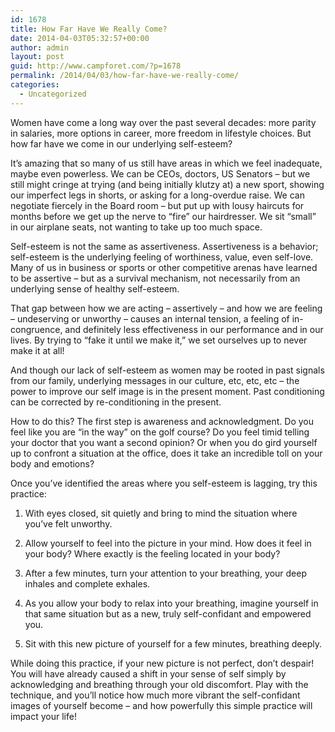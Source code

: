 ```yaml
---
id: 1678
title: How Far Have We Really Come?
date: 2014-04-03T05:32:57+00:00
author: admin
layout: post
guid: http://www.campforet.com/?p=1678
permalink: /2014/04/03/how-far-have-we-really-come/
categories:
  - Uncategorized
---
```

Women have come a long way over the past several decades: more parity in salaries, more options in career, more freedom in lifestyle choices. But how far have we come in our underlying self-esteem?

It’s amazing that so many of us still have areas in which we feel inadequate, maybe even powerless. We can be CEOs, doctors, US Senators – but we still might cringe at trying (and being initially klutzy at) a new sport, showing our imperfect legs in shorts, or asking for a long-overdue raise. We can negotiate fiercely in the Board room – but put up with lousy haircuts for months before we get up the nerve to “fire” our hairdresser. We sit “small” in our airplane seats, not wanting to take up too much space.

Self-esteem is not the same as assertiveness. Assertiveness is a behavior; self-esteem is the underlying feeling of worthiness, value, even self-love. Many of us in business or sports or other competitive arenas have learned to be assertive – but as a survival mechanism, not necessarily from an underlying sense of healthy self-esteem.

That gap between how we are acting – assertively – and how we are feeling – undeserving or unworthy – causes an internal tension, a feeling of in-congruence, and definitely less effectiveness in our performance and in our lives. By trying to “fake it until we make it,” we set ourselves up to never make it at all!

And though our lack of self-esteem as women may be rooted in past signals from our family, underlying messages in our culture, etc, etc, etc – the power to improve our self image is in the present moment. Past conditioning can be corrected by re-conditioning in the present.

How to do this? The first step is awareness and acknowledgment. Do you feel like you are “in the way” on the golf course? Do you feel timid telling your doctor that you want a second opinion? Or when you do gird yourself up to confront a situation at the office, does it take an incredible toll on your body and emotions?

Once you’ve identified the areas where you self-esteem is lagging, try this practice:
  
1. With eyes closed, sit quietly and bring to mind the situation where you’ve felt unworthy.
  
2. Allow yourself to feel into the picture in your mind. How does it feel in your body? Where exactly is the feeling located in your body?
  
3. After a few minutes, turn your attention to your breathing, your deep inhales and complete exhales.
  
4. As you allow your body to relax into your breathing, imagine yourself in that same situation but as a new, truly self-confidant and empowered you.
  
5. Sit with this new picture of yourself for a few minutes, breathing deeply.

While doing this practice, if your new picture is not perfect, don’t despair! You will have already caused a shift in your sense of self simply by acknowledging and breathing through your old discomfort. Play with the technique, and you’ll notice how much more vibrant the self-confidant images of yourself become – and how powerfully this simple practice will impact your life!